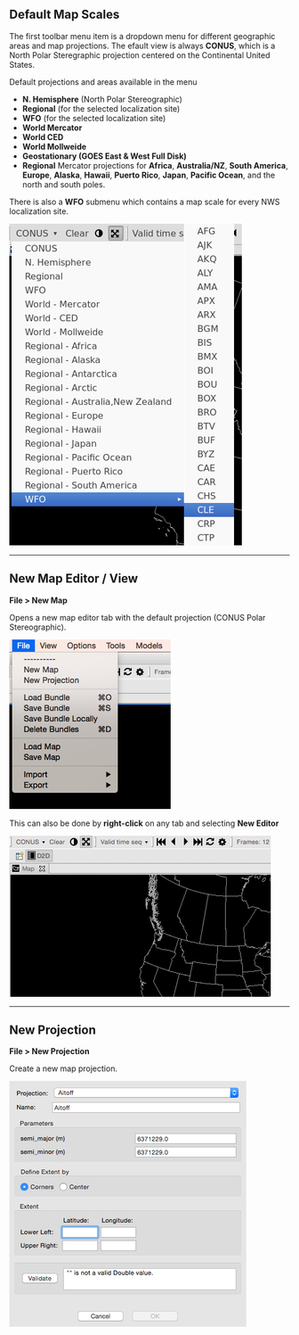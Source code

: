 
## Default Map Scales

The first toolbar menu item is a dropdown menu for different geographic areas and map projections.  The efault view is always **CONUS**, which is a North Polar Steregraphic projection centered on the Continental United States.

Default projections and areas available in the menu

   * **N. Hemisphere** (North Polar Stereographic)
   * **Regional** (for the selected localization site)
   * **WFO** (for the selected localization site)
   * **World Mercator**
   * **World CED**
   * **World Mollweide**
   * **Geostationary (GOES East & West Full Disk)**
   * **Regional** Mercator projections for **Africa**, **Australia/NZ**, **South America**, **Europe**, **Alaska**, **Hawaii**, **Puerto Rico**, **Japan**, **Pacific Ocean**, and the north and south poles.

There is also a **WFO** submenu which contains a map scale for every NWS localization site. 

![image](../images/map_scales.png)


---

## New Map Editor / View

**File > New Map**

Opens a new map editor tab with the default projection (CONUS Polar Stereographic).  

![image](../images/67Wwz3L.png)

This can also be done by **right-click** on any tab and selecting **New Editor**

![image](../images/Sd3qL6LJ55.gif)

---

## New Projection

**File > New Projection**

Create a new map projection.

![image](../images/VANzMW2.png)
